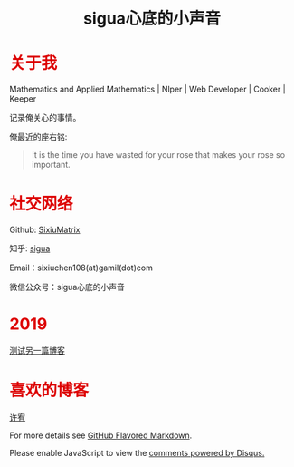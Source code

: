 # <center>sigua心底的小声音</center>
  

# <font color="#dd0000">关于我</font><br/> 

Mathematics and Applied Mathematics \| Nlper \| Web Developer \| Cooker \| Keeper

记录俺关心的事情。

俺最近的座右铭:

>It is the time you have wasted for your rose that makes your rose so important.

# <font color="#dd0000">社交网络</font><br/> 

Github: [SixiuMatrix](https://github.com/IrisCSX)

知乎: [sigua](https://www.zhihu.com/people/chen-si-xiu/activities)

Email：sixiuchen108(at)gamil(dot)com

微信公众号：sigua心底的小声音

# <font color="#dd0000">2019</font><br/> 

[测试另一篇博客](https://iriscsx.github.io/sixiumatrix.github.io/CONTRIBUTING.html)

# <font color="#dd0000">喜欢的博客</font><br/> 

[许宥](https://blog.youxu.info/)


For more details see [GitHub Flavored Markdown](https://guides.github.com/features/mastering-markdown/).

<div id="disqus_thread"></div>
<script>

/**
*  RECOMMENDED CONFIGURATION VARIABLES: EDIT AND UNCOMMENT THE SECTION BELOW TO INSERT DYNAMIC VALUES FROM YOUR PLATFORM OR CMS.
*  LEARN WHY DEFINING THESE VARIABLES IS IMPORTANT: https://disqus.com/admin/universalcode/#configuration-variables*/
/*
var disqus_config = function () {
this.page.url = PAGE_URL;  // Replace PAGE_URL with your page's canonical URL variable
this.page.identifier = PAGE_IDENTIFIER; // Replace PAGE_IDENTIFIER with your page's unique identifier variable
};
*/
(function() { // DON'T EDIT BELOW THIS LINE
var d = document, s = d.createElement('script');
s.src = 'https://sixiu.disqus.com/embed.js';
s.setAttribute('data-timestamp', +new Date());
(d.head || d.body).appendChild(s);
})();
</script>
<noscript>Please enable JavaScript to view the <a href="https://disqus.com/?ref_noscript">comments powered by Disqus.</a></noscript>
